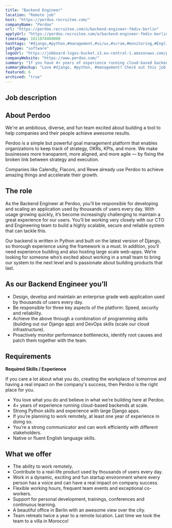 ```yaml
---
title: "Backend Engineer"
location: "Remote job"
host: "https://perdoo.recruitee.com/"
companyName: "Perdoo"
url: "https://perdoo.recruitee.com/o/backend-engineer-fmdiv-berlin"
applyUrl: "https://perdoo.recruitee.com/o/backend-engineer-fmdiv-berlin/c/new"
timestamp: 1611878400000
hashtags: "#django,#python,#management,#ui/ux,#scrum,#monitoring,#English"
jobType: "software"
logoUrl: "https://jobboard-logos-bucket.s3.eu-central-1.amazonaws.com/perdoo"
companyWebsite: "https://www.perdoo.com/"
summary: "If you have 4+ years of experience running cloud-based backends at scale, consider applying to Perdoo's job post for a new Backend Engineer."
summaryBackup: "Love #django, #python, #management? Check out this job post!"
featured: 6
archived: "true"
---
```


## Job description

## About Perdoo

We're an ambitious, diverse, and fun team excited about building a tool to help companies and their people achieve awesome results.

Perdoo is a simple but powerful goal management platform that enables organizations to keep track of strategy, OKRs, KPIs, and more. We make businesses more transparent, more aligned, and more agile — by fixing the broken link between strategy and execution.

Companies like Calendly, Flaconi, and Rewe already use Perdoo to achieve amazing things and accelerate their growth.

## The role

As the Backend Engineer at Perdoo, you’ll be responsible for developing and scaling an application used by thousands of users every day. With usage growing quickly, it’s become increasingly challenging to maintain a great experience for our users. You’ll be working very closely with our CTO and Engineering team to build a highly scalable, secure and reliable system that can tackle this.

Our backend is written in Python and built on the latest version of Django, so thorough experience using the framework is a must. In addition, you’ll need experience building and also hosting large scale web-apps. We’re looking for someone who’s excited about working in a small team to bring our system to the next level and is passionate about building products that last.

## As our Backend Engineer you’ll

*   Design, develop and maintain an enterprise grade web application used by thousands of users every day.
*   Be responsible for three key aspects of the platform: Speed, security and reliability.
*   Achieve the above through a combination of programming skills (building out our Django app) and DevOps skills (scale our cloud infrastructure).
*   Proactively monitor performance bottlenecks, identify root causes and patch them together with the team.

## Requirements

**Required Skills / Experience**

If you care a lot about what you do, creating the workplace of tomorrow and having a real impact on the company's success, then Perdoo is the right place for you.

*   You love what you do and believe in what we’re building here at Perdoo.
*   4+ years of experience running cloud-based backends at scale.
*   Strong Python skills and experience with large Django apps.
*   If you’re planning to work remotely, at least one year of experience in doing so.
*   You’re a strong communicator and can work efficiently with different stakeholders.
*   Native or fluent English language skills.

## What we offer

*   The ability to work remotely.
*   Contribute to a real-life product used by thousands of users every day.
*   Work in a dynamic, exciting and fun startup environment where every person has a voice and can have a real impact on company success.
*   Flexible working hours, frequent team events and exceptional co-workers.
*   Support for personal development, trainings, conferences and continuous learning.
*   A beautiful office in Berlin with an awesome view over the city.
*   Team retreats twice a year to a remote location. Last time we took the team to a villa in Morocco!
